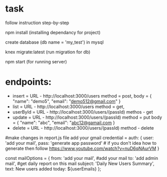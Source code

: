 # task

follow instruction step-by-step

npm install (installing dependancy for project)

create database (db name = 'my_test') in mysql

knex migrate:latest (run migration for db)

npm start (for running server)

endpoints: 
=============
- insert = URL - http://localhost:3000/users method = post, body = { "name": "demo5", "email": "demo512@gmail.com" }
- list = URL - http://localhost:3000/users method = get,
- userById = URL - http://localhost:3000/users/(passId) methos - get
- update = URL - http://localhost:3000/users/(passId) method = put body = { "name": "abc", "email": "abc12@gamail.com }
- delete = URL - http://localhost:3000/users/(passId) method - delete

#make changes in report.js file add your gmail credential = auth: { user: 'add your mail', pass: 'generate app password' # if you don't idea how to generate then follow https://www.youtube.com/watch?v=nuD6qNAurVM }

const mailOptions = { from: 'add your mail', #add your mail to: 'add admin mail', #get daily report on this mail subject: 'Daily New Users Summary', text: New users added today: ${userEmails} };
